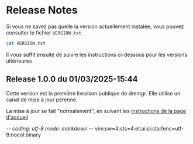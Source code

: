 # Release Notes

Si vous ne savez pas quelle la version actuellement instalée, vous pouvez
consulter le fichier `VERSION.txt`
~~~sh
cat VERSION.txt
~~~

Il vous suffit ensuite de suivre les instructions ci-dessous pour les versions ultérieures

## Release 1.0.0 du 01/03/2025-15:44

Cette version est la première livraison publique de dremgr. Elle utilise un
canal de mise à jour pérenne.

La mise à jour se fait "normalement", en suivant les
[instructions de la page d'accueil](../README.md)

-*- coding: utf-8 mode: markdown -*- vim:sw=4:sts=4:et:ai:si:sta:fenc=utf-8:noeol:binary